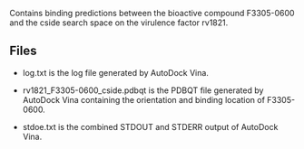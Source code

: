 Contains binding predictions between the bioactive compound F3305-0600 and the cside search space on the virulence factor rv1821.

## Files

- log.txt is the log file generated by AutoDock Vina.

- rv1821_F3305-0600_cside.pdbqt is the PDBQT file generated by AutoDock Vina containing the orientation and binding location of F3305-0600.

- stdoe.txt is the combined STDOUT and STDERR output of AutoDock Vina.

